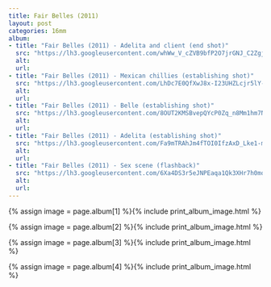 ```yaml
---
title: Fair Belles (2011)
layout: post
categories: 16mm
album:
- title: "Fair Belles (2011) - Adelita and client (end shot)"
  src: "https://lh3.googleusercontent.com/whWw_V_cZVB9bfP2O7jrGNJ_C2ZgjLlrsxlTTm1uz9EOmd-8qJUWNpt_scRQxynjzUM84TCZ0iPrnP2tfS48F_oTpemlkpdqgYb68gt1o0kPGVgYeJhcSimtCyEUEM0Rgg1-6Umd27olsG3RiHZWF7NVlrUqHbGx8TcsvuVEuoQZjMu3_U3yvRSt-9KudY5iDGiH5S-MxVkQ0dpTfaP9HANrSKLWF4D13ZDM6XctrJn1Khkfa4_DPnkODCNQnBTIIY1OFYqRVude7nRchT0e1CVjdiD2LVgmlt1qZLF-Btr0ZaFa3qs_XFVfZKsEdmdNY4s9_IOrV4shtP19ENPyTnb_HtY98qsosSoFMNaJEKThDjs0nrT2Ga8Bpxn9I-1XNzoNKChQR3t0NrT_LcOqeLqnCgVKwrC28iPZqE3XpLZYZUzNtiZkhN0aykz7mWSfKjQf58yrFtMT8pmtrpHQz_J7DoKtkTvKhruaVQauRr6o2zUXroufRjpCOyZUbf93tdwWEt07q14tzx9rBSWxwOhfMb0OzssBjjIlArsSHrmaqOSynsHp3FknLgJgZ6qQdWQjOMjSaowPmrfsjzrg-I3-0GwEvwglGr_RohA"
  alt: 
  url: 
- title: "Fair Belles (2011) - Mexican chillies (establishing shot)"
  src: "https://lh3.googleusercontent.com/LhDc7E0QfXwJ8x-I23UHZLcjr5lY-LA7amFtB5mcVAQTjZVGWRRpOYqe4XQHqmDdou_czuSIIj3uZLOS3Ta0C3u8CymdMZ0LI-PMjyIBK4IK9-hsff_ha-aYs0ofF_s-fyN6h2I74vj7fMoqPTXgNjUXnZxjp0Lmhqj22FvBAG92c5J_E9wZA4xjyZyHaVT6nlpOIt0ncx4XP-jib0n6ktdCdKnITmQ8AqhV1HnfqnCoDATBWRHcdmiy75OQNoke6paDdWoEg-Qtm7CVrwe7NFik0EC3vn4SmpcTmjYVrBYs1brWmNkC_g-zjyJHaQL8KtB7Y1jQbFKkqDRemRPN1FFV1hGXIHFypQiSWTgEVuF5k3Z9SqBx9wfO18t9QL7ih8LxDYiR26E6sbX_s5lWFq2h8XiXXpYr99P33rrFG-iJdO0xttUOvBQwqANS_wVrquhK2KhKQMJ2ji150jnzWu4uZJQou6WKws3VVABk116vIMUkXflH0fXgM-UjkyVsU-vR9qvakEYOcdvudxSQSBa_7ihtxtSp8FKNr2UBRbfkiqi-iLSK143qRZ3tl96fcj61nxQ-0XsutA2e4GwW9fl7-nyu2BfJTXzm1lY"
  alt: 
  url: 
- title: "Fair Belles (2011) - Belle (establishing shot)"
  src: "https://lh3.googleusercontent.com/8OUT2KMSBvepQYcP0Zq_n8Mm1hm7NCLxOyTzOJHZWbZRpV-NqKWHk1X69ZSWyWDRAbTnMLrVrz8uCqFfVs89JAYE-gDqLceK9TZ_s-flVuRWnEzwcfNKKCW5wleomBUOCHGCKihB1J6SCEs8tPwQqSAWZoH0aPYbMWDjsY2AIUjE9jNvrGLuCfsxTeKi1C6q84dDUgn3YBNcnSX-_YFuO_0c2z7uWnYC9v7ygPmp8xW27StNBVhBD5bZl0dWIMQYdrxlz_0zfn1MwqVAuENLbLqGienMzBEj1Mt63qsfvuhp6AvVFQLE1OixxUivHWZcEGRQFmhz75z-AM1Mw7hvelhL9VB4g2ZI9MjP8DMjEY2jxv0Q0pqbFElZAVK__i46ONBYUQjvTlPTOTowJ4rHHnd-8ceuZAlkusitb7_s8ZYUzovelUb_XQmRMYSZmohTqA5GKibSrM6X0Km2jZyCCfzogzSG00PokWc78T4SamBpHA5NJA1IAaWaJ6Os2PkZpNxa5FMOyQNo5xhhKrvxP9BQA70dyHvsjZVZUaQ_AhV1Vae6WyvnT9FSYo4mMGj0RhQrm_irRpWX1IsNagbQCGcvpaRpGFokXkrT7zs"
  alt: 
  url: 
- title: "Fair Belles (2011) - Adelita (establishing shot)"
  src: "https://lh3.googleusercontent.com/Fa9mTRAhJm4fTOI0IfzAxD_Lke1-mI5k5gy2_rpXVYJgd3HTgCufyijLB199Nla_MKMkqzIzBgQfLnhUfelsVBmAgTiSphVkUGx2A9hKesFjG98IU_hvqLYGdxcCXoDG7IQZHrGKiatTlv4vRpukuo2bgOsfHF0CAwUXWXRvFcIfsvHgiTACF1lvvPMzVo-3-tADvJV_zU1mO619vqvER4R6GwmgMziK3Yu2xCJFJPFe3kFDfHatCzKA1-nuuobwxOKFyzS-QfHOh8EME1GRncYeuuzpstiIZRPhhl_MHMjQtlvuat20Rlc5eN4lnMPgFoflaujfP07Og7vdf03kGyiBcdvcwoGpvYnA5acu6UC17gPxdL64PZ9zCTZ8ivUHreIW9Dk5M4n5lA5cmLgvMoaedZLUmCIk-mHD1ZPtfp6J_NaIuuVQ5BzWY22DtDUOyKySARtyuxvP7a49MQeOP9Igq8Io7FhgCq5E7iwZGsFfr1Ei54nF_G8q4KwcFUrECWRDa_slRmRdbNDma3PX7FHK0nzyWh1H81E_WIKsgLM6d6dwGy1U5jUIxOd_wb6c9eUWGk92K2t12vMlzErE4Fsv97NmwHbpJVLXPZs"
  alt: 
  url: 
- title: "Fair Belles (2011) - Sex scene (flashback)"
  src: "https://lh3.googleusercontent.com/6Xa4DS3r5eJNPEaqa1Qk3XHr7h0mor2b9mRIX7mH95lOisoZPIUJ48JKWIII9FNu8pInzLSxwBNTlza3f3SLgiqNL8xwq-rBjT_tbVftYYHndoSCkCyruW1ceCDfpwtvoISE-D3Vq3c_HRWfyc5X-Wbdjwdf6AVgYkJA6lq-XcQcJweYLfatm_dhp7wU8dfk30jjik3utQ9P8dJTU7HwD7VNRK8IKUrnzPk6V7-CJeDxJvRYIRPe5Bpgkgoh8cXST47-YJNytbpi5KwRg4k7Obk8UTdo3osASRMks0nW6lJgqslB42FxS_sSJeldu10fxPfDqpXJSRLUIOos3pIoRTfytiDgWm2TLW0Nha6-XlQ8d951UTDY0O_xLwKYMzh2ciYt4bk5DhTZmXT3P7iVD_NIHiHLxoA_5vrz1MEqRT_XljL7xnu-YH79Z35wxEE-7LYuzYJsegOvRsQ3FvJDrplYV1wkcTZ4SwOqpGgdhX7xf_gXuzMIWj8GgZxgB5lB9g8NPuZWaZmfC9dHF0xGuN-taqrWTR60pA_5w63pxjUh-9F2hAk6AVCHyVLe78sVj01MBpaRq8YZQumJ9AhnpOp-CA62Swwd8hriZYQ"
  alt: 
  url: 
---
```


{% assign image = page.album[1] %}{% include print_album_image.html %}

{% assign image = page.album[2] %}{% include print_album_image.html %}

{% assign image = page.album[3] %}{% include print_album_image.html %}

{% assign image = page.album[4] %}{% include print_album_image.html %}